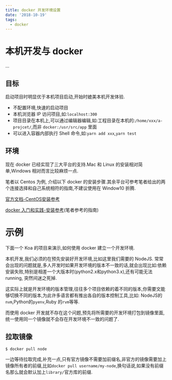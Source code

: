 ```yaml
---
title: docker 开发环境设置
date: '2018-10-19'
tags:
  - docker
---
```


# 本机开发与 docker

...

## 目标


启动项目时明显优于本机项目启动,开始时媲美本机开发体验.

+ 不配置环境,快速的启动项目
+ 本机浏览器 IP 访问项目,如:`localhost:300`
+ 项目目录在本机上,可以通过编辑器编辑,如:工程目录在本机的:`/home/xxx/a-projcet/`,而非 `docker:/usr/src/app` 里面
+ 可以进入容器内部执行 Shell 命令,如:`yarn add xxx`,`yarn test`

## 环境

现在 docker 已经实现了三大平台的支持.Mac 和 Linux 的安装相对简单,Windows 相对而言比较麻烦一点.

笔者以 Centos 为例, 介绍以下 docker 的安装步骤.其余平台可参考笔者给出的两个连接选择和自己系统相符的指南,不建议使用在 Window10 折腾.

[官方文档-CentOS安装参考](https://docs.docker.com/install/linux/docker-ce/centos/#prerequisites)

[docker 入门和实践-安装参考](https://bingohuang.gitbooks.io/docker_practice/content/install/centos.html)(笔者参考的指南)

<!-- ### 添加源

```shell
$ sudo tee /etc/yum.repos.d/docker.repo <<-'EOF'
[dockerrepo]
name=Docker Repository
baseurl=https://yum.dockerproject.org/repo/main/centos/7/
enabled=1
gpgcheck=1
gpgkey=https://yum.dockerproject.org/gpg
EOF
```

### 安装 docker

```
$ sudo yum update
$ sudo yum install docker-engine
```

### 启用 dokcer

```
$ sudo systemctl enable docker
$ sudo systemctl start docker
```

### docker 用户组

因为 docker 命令只有,**root**用户和**docker**用户组才有权限执行,所有要把当前用户加入**docker**用户组.

```
$ sudo groupadd docker
$ sudo usermod -aG docker $USER
```

>**注意:这里添加到 docker 用户组需要先登出才会生效** -->

# 示例

下面一个 Koa 的项目来演示,如何使用 docker 建立一个开发环境.

本机开发,我们必须的在预先安装好开发环境,比如这里我们需要的 NodeJS. 常常会出现的问题就是,多人开发时如果开发环境的版本不一致的话,就会出现比如:依赖安装失败,特别是相差一个大版本时(python2.x和python3.x),还有可能无法 running, 突然间迷之死掉.

这实际上就是开发环境的版本管理,往往多个项目依赖的着不同的版本,你需要文能够切换不同的版本,为此许多语言都有推出各自的版本控制工具,比如: NodeJS的`nvm`,Python的`pyenv`,Ruby 的`rvm`等等.

而使用 docker 开发就不存在这个问题,预先将所需要的开发环境打包到镜像里面,统一使用同一个镜像就不会存在开发环境不一致的问题了.

## 拉取镜像

```
$ docker pull node
```

一边等待拉取完成,补充一点,只有官方镜像不需要加前缀名,非官方的镜像需要加上镜像所有者的前缀,比如`docker pull username/my-node`,换句话说,如果没有前缀名那么就会默认加上`library/`官方库的前缀.
